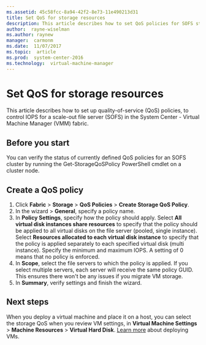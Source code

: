 ```yaml
---
ms.assetid: 45c58fcc-8a94-42f2-8e73-11e490213d31
title: Set QoS for storage resources
description: This article describes how to set QoS policies for SOFS storage
author:  rayne-wiselman
ms.author: raynew
manager:  carmonm
ms.date:  11/07/2017
ms.topic:  article
ms.prod:  system-center-2016
ms.technology:  virtual-machine-manager
---
```


# Set QoS for storage resources



This article describes how to set up quality-of-service (QoS) policies, to control IOPS for a scale-out file server (SOFS) in the System Center - Virtual Machine Manager (VMM) fabric.

## Before you start

You can verify the status of currently defined QoS policies for an SOFS cluster by running the  Get-StorageQoSPolicy PowerShell cmdlet on a cluster node.

## Create a QoS policy

1. Click **Fabric** > **Storage** > **QoS Policies** > **Create Storage QoS Policy**.
2. In the wizard > **General**, specify a policy name.
3. In **Policy Settings**, specify how the policy should apply. Select **All virtual disk instances share resources** to specify that the policy should be applied to all virtual disks on the file server (pooled, single instance). Select **Resources allocated to each virtual disk instance** to specify that the policy is applied separately to each specified virtual disk (multi instance). Specify the minimum and maximum IOPS. A setting of 0 means that no policy is enforced.
4. In **Scope**, select the file servers to which the policy is applied. If you select multiple servers, each server will receive the same policy GUID. This ensures there won't be any issues if you migrate VM storage.
5. In **Summary**, verify settings and finish the wizard.


## Next steps

When you deploy a virtual machine and place it on a host, you can select the storage QoS when you review VM settings, in **Virtual Machine Settings** > **Machine Resources** > **Virtual Hard Disk**. [Learn more](provision-vms.md) about deploying VMs.
